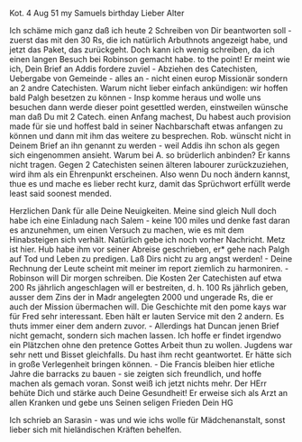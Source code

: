  Kot. 4 Aug 51
 my Samuels birthday
Lieber Alter

Ich schäme mich ganz daß ich heute 2 Schreiben von Dir beantworten soll - zuerst das mit den 30 Rs, die ich natürlich Arbuthnots angezeigt habe, und jetzt das Paket, das zurückgeht. Doch kann ich wenig schreiben, da ich einen langen Besuch bei Robinson gemacht habe. to the point! Er meint wie ich, Dein Brief an Addis fordere zuviel - Abziehen des Catechisten, Uebergabe von Gemeinde - alles an - nicht einen europ Missionär sondern an 2 andre Catechisten. Warum nicht lieber einfach ankündigen: wir hoffen bald Palgh besetzen zu können - Insp komme heraus und wolle uns besuchen dann werde dieser point gesettled werden, einstweilen wünsche man daß Du mit 2 Catech. einen Anfang machest, Du habest auch provision made für sie und hoffest bald in seiner Nachbarschaft etwas anfangen zu können und dann mit ihm das weitere zu besprechen. Rob. wünscht nicht in Deinem Brief an ihn genannt zu werden - weil Addis ihn schon als gegen sich eingenommen ansieht. Warum bei A. so brüderlich anbinden? Er kanns nicht tragen. Gegen 2 Catechisten seinen älteren labourer zurückzuziehen, wird ihm als ein Ehrenpunkt erscheinen. Also wenn Du noch ändern kannst, thue es und mache es lieber recht kurz, damit das Sprüchwort erfüllt werde least said soonest mended.

Herzlichen Dank für alle Deine Neuigkeiten. Meine sind gleich Null doch habe ich eine Einladung nach Salem - keine 100 miles und denke fast daran es anzunehmen, um einen Versuch zu machen, wie es mit dem Hinabsteigen sich verhält. Natürlich gebe ich noch vorher Nachricht. Metz ist hier. Hub habe ihm vor seiner Abreise geschrieben, er* gehe nach Palgh auf Tod und Leben zu predigen. Laß Dirs nicht zu arg angst werden! - Deine Rechnung der Leute scheint mit meiner im report ziemlich zu harmoniren. - Robinson will Dir morgen schreiben. Die Kosten 2er Catechisten auf etwa 200 Rs jährlich angeschlagen will er bestreiten, d. h. 100 Rs jährlich geben, ausser dem Zins der in Madr angelegten 2000 und ungerade Rs, die er auch der Mission übermachen will. Die Geschichte mit den pome kays war für Fred sehr interessant. Eben hält er lauten Service mit den 2 andern. Es thuts immer einer dem andern zuvor. - Allerdings hat Duncan jenen Brief nicht gemacht, sondern sich machen lassen. Ich hoffe er findet irgendwo ein Plätzchen ohne den pretence Gottes Arbeit thun zu wollen. Jugdens war sehr nett und Bisset gleichfalls. Du hast ihm recht geantwortet. Er hätte sich in große Verlegenheit bringen können. - Die Francis bleiben hier etliche Jahre die barracks zu bauen - sie zeigten sich freundlich, und hoffe machen als gemach voran. Sonst weiß ich jetzt nichts mehr. Der HErr behüte Dich und stärke auch Deine Gesundheit! Er erweise sich als Arzt an allen Kranken und gebe uns Seinen seligen Frieden
 Dein HG

Ich schrieb an Sarasin - was und wie ichs wolle für Mädchenanstalt, sonst lieber sich mit hieländischen Kräften behelfen.

